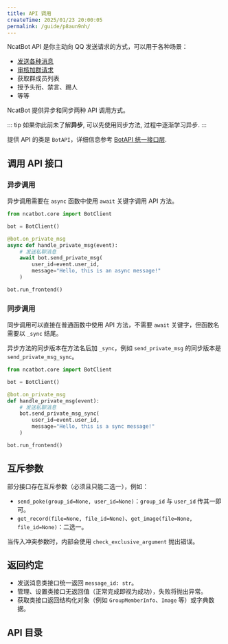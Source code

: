 ```yaml
---
title: API 调用
createTime: 2025/01/23 20:00:05
permalink: /guide/p8aun9nh/
---
```




NcatBot API 是你主动向 QQ 发送请求的方式，可以用于各种场景：
- [发送各种消息]()
- [审核加群请求]()
- 获取群成员列表
- 授予头衔、禁言、踢人
- 等等

NcatBot 提供异步和同步两种 API 调用方式。

::: tip
如果你此前未了解**异步**, 可以先使用同步方法, 过程中逐渐学习异步.
:::

提供 API 的类是 `BotAPI`，详细信息参考 [BotAPI 统一接口层](../3.%20组件介绍/6.%20BotAPI.md).


## 调用 API 接口


### 异步调用

异步调用需要在 `async` 函数中使用 `await` 关键字调用 API 方法。

```python
from ncatbot.core import BotClient

bot = BotClient()

@bot.on_private_msg
async def handle_private_msg(event):
    # 发送私聊消息
    await bot.send_private_msg(
        user_id=event.user_id,
        message="Hello, this is an async message!"
    )

bot.run_frontend()
```

### 同步调用

同步调用可以直接在普通函数中使用 API 方法，不需要 `await` 关键字，但函数名需要以 `_sync` 结尾。

异步方法的同步版本在方法名后加 `_sync`，例如 `send_private_msg` 的同步版本是 `send_private_msg_sync`。

```python
from ncatbot.core import BotClient

bot = BotClient()

@bot.on_private_msg
def handle_private_msg(event):
    # 发送私聊消息
    bot.send_private_msg_sync(
        user_id=event.user_id,
        message="Hello, this is a sync message!"
    )

bot.run_frontend()
```

## 互斥参数

部分接口存在互斥参数（必须且只能二选一），例如：
- `send_poke(group_id=None, user_id=None)`：`group_id` 与 `user_id` 传其一即可。
- `get_record(file=None, file_id=None)`、`get_image(file=None, file_id=None)`：二选一。

当传入冲突参数时，内部会使用 `check_exclusive_argument` 抛出错误。

## 返回约定

- 发送消息类接口统一返回 `message_id: str`。
- 管理、设置类接口无返回值（正常完成即视为成功），失败将抛出异常。
- 获取类接口返回结构化对象（例如 `GroupMemberInfo`、`Image` 等）或字典数据。

## API 目录





